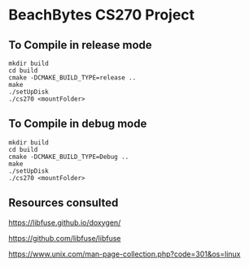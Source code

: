 # BeachBytes CS270 Project


## To Compile in release mode

```
mkdir build
cd build
cmake -DCMAKE_BUILD_TYPE=release ..
make
./setUpDisk
./cs270 <mountFolder>
```


## To Compile in debug mode

```
mkdir build
cd build
cmake -DCMAKE_BUILD_TYPE=Debug ..
make
./setUpDisk
./cs270 <mountFolder>
```

## Resources consulted
https://libfuse.github.io/doxygen/

https://github.com/libfuse/libfuse

https://www.unix.com/man-page-collection.php?code=301&os=linux

